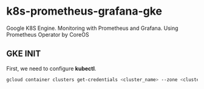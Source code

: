 # k8s-prometheus-grafana-gke
Google K8S Engine. Monitoring with Prometheus and Grafana. Using Prometheus Operator by CoreOS

## GKE INIT
First, we need to configure **kubectl**.
```bash
gcloud container clusters get-credentials <cluster_name> --zone <cluster_zone> --project <project_name>
```
